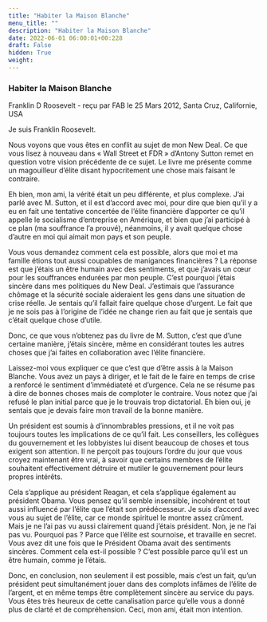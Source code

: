 ```yaml
---
title: "Habiter la Maison Blanche"
menu_title: ""
description: "Habiter la Maison Blanche"
date: 2022-06-01 06:00:01+00:228
draft: False
hidden: True
weight:
---
```

### Habiter la Maison Blanche

Franklin D Roosevelt - reçu par FAB le 25 Mars 2012, Santa Cruz, Californie, USA


Je suis Franklin Roosevelt.

Nous voyons que vous êtes en conflit au sujet de mon New Deal. Ce que vous lisez à nouveau dans « Wall Street et FDR » d’Antony Sutton remet en question votre vision précédente de ce sujet. Le livre me présente comme un magouilleur d’élite disant hypocritement une chose mais faisant le contraire.

Eh bien, mon ami, la vérité était un peu différente, et plus complexe. J’ai parlé avec M. Sutton, et il est d’accord avec moi, pour dire que bien qu’il y a eu en fait une tentative concertée de l’élite financière d’apporter ce qu’il appelle le socialisme d’entreprise en Amérique, et bien que j’ai participé à ce plan (ma souffrance l’a prouvé), néanmoins, il y avait quelque chose d’autre en moi qui aimait mon pays et son peuple.

Vous vous demandez comment cela est possible, alors que moi et ma famille étions tout aussi coupables de manigances financières ? La réponse est que j’étais un être humain avec des sentiments, et que j’avais un cœur pour les souffrances endurées par mon peuple. C’est pourquoi j’étais sincère dans mes politiques du New Deal. J’estimais que l’assurance chômage et la sécurité sociale aideraient les gens dans une situation de crise réelle. Je sentais qu’il fallait faire quelque chose d’urgent. Le fait que je ne sois pas à l’origine de l’idée ne change rien au fait que je sentais que c’était quelque chose d’utile.

Donc, ce que vous n’obtenez pas du livre de M. Sutton, c’est que d’une certaine manière, j’étais sincère, même en considérant toutes les autres choses que j’ai faites en collaboration avec l’élite financière.

Laissez-moi vous expliquer ce que c’est que d’être assis à la Maison Blanche. Vous avez un pays à diriger, et le fait de le faire en temps de crise a renforcé le sentiment d’immédiateté et d’urgence. Cela ne se résume pas à dire de bonnes choses mais de comploter le contraire. Vous notez que j’ai refusé le plan initial parce que je le trouvais trop dictatorial. Eh bien oui, je sentais que je devais faire mon travail de la bonne manière.

Un président est soumis à d’innombrables pressions, et il ne voit pas toujours toutes les implications de ce qu’il fait. Les conseillers, les collègues du gouvernement et les lobbyistes lui disent beaucoup de choses et tous exigent son attention. Il ne perçoit pas toujours l’ordre du jour que vous croyez maintenant être vrai, à savoir que certains membres de l’élite souhaitent effectivement détruire et mutiler le gouvernement pour leurs propres intérêts.

Cela s’applique au président Reagan, et cela s’applique également au président Obama. Vous pensez qu’il semble insensible, incohérent et tout aussi influencé par l’élite que l’était son prédécesseur. Je suis d’accord avec vous au sujet de l’élite, car ce monde spirituel le montre assez crûment. Mais je ne l’ai pas vu aussi clairement quand j’étais président. Non, je ne l’ai pas vu. Pourquoi pas ? Parce que l’élite est sournoise, et travaille en secret. Vous avez dit une fois que le Président Obama avait des sentiments sincères. Comment cela est-il possible ? C’est possible parce qu’il est un être humain, comme je l’étais.

Donc, en conclusion, non seulement il est possible, mais c’est un fait, qu’un président peut simultanément jouer dans des complots infâmes de l’élite de l’argent, et en même temps être complètement sincère au service du pays. Vous êtes très heureux de cette canalisation parce qu’elle vous a donné plus de clarté et de compréhension. Ceci, mon ami, était mon intention.

